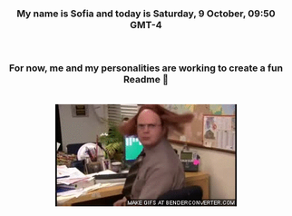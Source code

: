 


<div align="center">
<h3 >My name is Sofia and today is Saturday, 9 October, 09:50 GMT-4</h3><br>
<h3 >For now, me and my personalities are working to create a fun Readme 👋
</h3><br>
<img src='img/dwight.gif' alt='working...'/>
</div>
